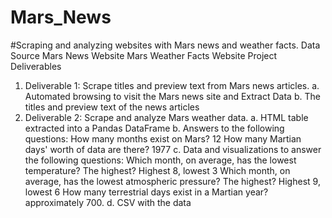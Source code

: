 # Mars_News
#Scraping and analyzing websites with Mars news and weather facts.
Data Source
Mars News Website
Mars Weather Facts Website
Project Deliverables
1. Deliverable 1: Scrape titles and preview text from Mars news articles.
a. Automated browsing to visit the Mars news site and Extract Data
b. The titles and preview text of the news articles
2. Deliverable 2: Scrape and analyze Mars weather data.
a. HTML table extracted into a Pandas DataFrame
b. Answers to the following questions:
How many months exist on Mars? 12
How many Martian days' worth of data are there? 1977
c. Data and visualizations to answer the following questions:
Which month, on average, has the lowest temperature? The highest? Highest 8, lowest 3
Which month, on average, has the lowest atmospheric pressure? The highest? Highest 9, lowest 6
How many terrestrial days exist in a Martian year? approximately 700.
d. CSV with the data
